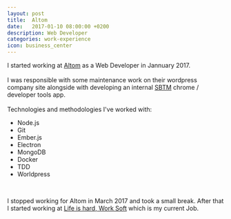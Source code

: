```yaml
---
layout: post
title:  Altom
date:   2017-01-10 08:00:00 +0200
description: Web Developer
categories: work-experience
icon: business_center
---
```

I started working at [Altom][altom] as a Web Developer in Jannuary 2017.
<br/>
<br/>
I was responsible with some maintenance work on their wordpress company site alongside with developing an internal [SBTM][sbtm] chrome / developer tools app.
<br />
<br />
Technologies and methodologies I've worked with:

* Node.js
* Git
* Ember.js
* Electron
* MongoDB
* Docker
* TDD
* Worldpress

<br />

I stopped working for Altom in March 2017 and took a small break. After that I started working at [Life is hard, Work Soft][lih] which is my current Job.

[altom]: https://altom.com/
[sbtm]: http://www.satisfice.com/sbtm/
[lih]: https://www.lifeishard.ro/